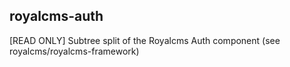 ## royalcms-auth

[READ ONLY] Subtree split of the Royalcms Auth component (see royalcms/royalcms-framework)